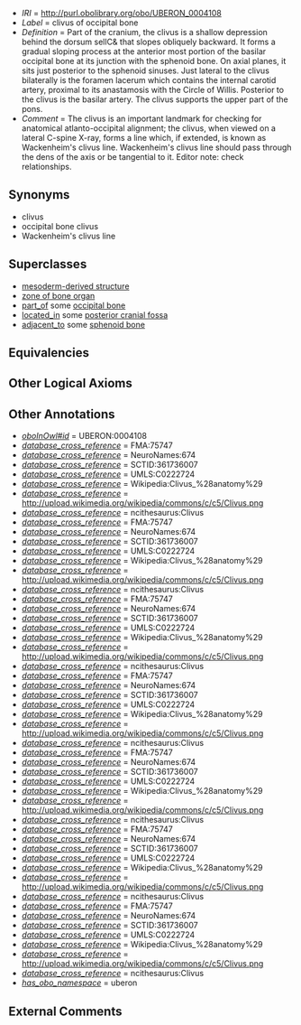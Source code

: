  * *IRI* = http://purl.obolibrary.org/obo/UBERON_0004108
 * *Label* = clivus of occipital bone
 * *Definition* = Part of the cranium, the clivus is a shallow depression behind the dorsum sellC& that slopes obliquely backward. It forms a gradual sloping process at the anterior most portion of the basilar occipital bone at its junction with the sphenoid bone. On axial planes, it sits just posterior to the sphenoid sinuses. Just lateral to the clivus bilaterally is the foramen lacerum which contains the internal carotid artery, proximal to its anastamosis with the Circle of Willis. Posterior to the clivus is the basilar artery. The clivus supports the upper part of the pons.
 * *Comment* = The clivus is an important landmark for checking for anatomical atlanto-occipital alignment; the clivus, when viewed on a lateral C-spine X-ray, forms a line which, if extended, is known as Wackenheim's clivus line. Wackenheim's clivus line should pass through the dens of the axis or be tangential to it. Editor note: check relationships.

## Synonyms

 * clivus
 * occipital bone clivus
 * Wackenheim's clivus line

## Superclasses

 * [mesoderm-derived structure](../../UBERON/20/UBERON_0004120.md)
 * [zone of bone organ](../../UBERON/13/UBERON_0005913.md)
 * [part_of](../../BFO/50/BFO_0000050.md) some [occipital bone](../../UBERON/76/UBERON_0001676.md)
 * [located_in](../../RO/25/RO_0001025.md) some [posterior cranial fossa](../../UBERON/88/UBERON_0008788.md)
 * [adjacent_to](../../RO/20/RO_0002220.md) some [sphenoid bone](../../UBERON/77/UBERON_0001677.md)

## Equivalencies


## Other Logical Axioms


## Other Annotations

 * *[oboInOwl#id](../../id/oboInOwl#id.md)* = UBERON:0004108
 * *[database_cross_reference](../../ef/oboInOwl#hasDbXref.md)* = FMA:75747
 * *[database_cross_reference](../../ef/oboInOwl#hasDbXref.md)* = NeuroNames:674
 * *[database_cross_reference](../../ef/oboInOwl#hasDbXref.md)* = SCTID:361736007
 * *[database_cross_reference](../../ef/oboInOwl#hasDbXref.md)* = UMLS:C0222724
 * *[database_cross_reference](../../ef/oboInOwl#hasDbXref.md)* = Wikipedia:Clivus_%28anatomy%29
 * *[database_cross_reference](../../ef/oboInOwl#hasDbXref.md)* = http://upload.wikimedia.org/wikipedia/commons/c/c5/Clivus.png
 * *[database_cross_reference](../../ef/oboInOwl#hasDbXref.md)* = ncithesaurus:Clivus
 * *[database_cross_reference](../../ef/oboInOwl#hasDbXref.md)* = FMA:75747
 * *[database_cross_reference](../../ef/oboInOwl#hasDbXref.md)* = NeuroNames:674
 * *[database_cross_reference](../../ef/oboInOwl#hasDbXref.md)* = SCTID:361736007
 * *[database_cross_reference](../../ef/oboInOwl#hasDbXref.md)* = UMLS:C0222724
 * *[database_cross_reference](../../ef/oboInOwl#hasDbXref.md)* = Wikipedia:Clivus_%28anatomy%29
 * *[database_cross_reference](../../ef/oboInOwl#hasDbXref.md)* = http://upload.wikimedia.org/wikipedia/commons/c/c5/Clivus.png
 * *[database_cross_reference](../../ef/oboInOwl#hasDbXref.md)* = ncithesaurus:Clivus
 * *[database_cross_reference](../../ef/oboInOwl#hasDbXref.md)* = FMA:75747
 * *[database_cross_reference](../../ef/oboInOwl#hasDbXref.md)* = NeuroNames:674
 * *[database_cross_reference](../../ef/oboInOwl#hasDbXref.md)* = SCTID:361736007
 * *[database_cross_reference](../../ef/oboInOwl#hasDbXref.md)* = UMLS:C0222724
 * *[database_cross_reference](../../ef/oboInOwl#hasDbXref.md)* = Wikipedia:Clivus_%28anatomy%29
 * *[database_cross_reference](../../ef/oboInOwl#hasDbXref.md)* = http://upload.wikimedia.org/wikipedia/commons/c/c5/Clivus.png
 * *[database_cross_reference](../../ef/oboInOwl#hasDbXref.md)* = ncithesaurus:Clivus
 * *[database_cross_reference](../../ef/oboInOwl#hasDbXref.md)* = FMA:75747
 * *[database_cross_reference](../../ef/oboInOwl#hasDbXref.md)* = NeuroNames:674
 * *[database_cross_reference](../../ef/oboInOwl#hasDbXref.md)* = SCTID:361736007
 * *[database_cross_reference](../../ef/oboInOwl#hasDbXref.md)* = UMLS:C0222724
 * *[database_cross_reference](../../ef/oboInOwl#hasDbXref.md)* = Wikipedia:Clivus_%28anatomy%29
 * *[database_cross_reference](../../ef/oboInOwl#hasDbXref.md)* = http://upload.wikimedia.org/wikipedia/commons/c/c5/Clivus.png
 * *[database_cross_reference](../../ef/oboInOwl#hasDbXref.md)* = ncithesaurus:Clivus
 * *[database_cross_reference](../../ef/oboInOwl#hasDbXref.md)* = FMA:75747
 * *[database_cross_reference](../../ef/oboInOwl#hasDbXref.md)* = NeuroNames:674
 * *[database_cross_reference](../../ef/oboInOwl#hasDbXref.md)* = SCTID:361736007
 * *[database_cross_reference](../../ef/oboInOwl#hasDbXref.md)* = UMLS:C0222724
 * *[database_cross_reference](../../ef/oboInOwl#hasDbXref.md)* = Wikipedia:Clivus_%28anatomy%29
 * *[database_cross_reference](../../ef/oboInOwl#hasDbXref.md)* = http://upload.wikimedia.org/wikipedia/commons/c/c5/Clivus.png
 * *[database_cross_reference](../../ef/oboInOwl#hasDbXref.md)* = ncithesaurus:Clivus
 * *[database_cross_reference](../../ef/oboInOwl#hasDbXref.md)* = FMA:75747
 * *[database_cross_reference](../../ef/oboInOwl#hasDbXref.md)* = NeuroNames:674
 * *[database_cross_reference](../../ef/oboInOwl#hasDbXref.md)* = SCTID:361736007
 * *[database_cross_reference](../../ef/oboInOwl#hasDbXref.md)* = UMLS:C0222724
 * *[database_cross_reference](../../ef/oboInOwl#hasDbXref.md)* = Wikipedia:Clivus_%28anatomy%29
 * *[database_cross_reference](../../ef/oboInOwl#hasDbXref.md)* = http://upload.wikimedia.org/wikipedia/commons/c/c5/Clivus.png
 * *[database_cross_reference](../../ef/oboInOwl#hasDbXref.md)* = ncithesaurus:Clivus
 * *[database_cross_reference](../../ef/oboInOwl#hasDbXref.md)* = FMA:75747
 * *[database_cross_reference](../../ef/oboInOwl#hasDbXref.md)* = NeuroNames:674
 * *[database_cross_reference](../../ef/oboInOwl#hasDbXref.md)* = SCTID:361736007
 * *[database_cross_reference](../../ef/oboInOwl#hasDbXref.md)* = UMLS:C0222724
 * *[database_cross_reference](../../ef/oboInOwl#hasDbXref.md)* = Wikipedia:Clivus_%28anatomy%29
 * *[database_cross_reference](../../ef/oboInOwl#hasDbXref.md)* = http://upload.wikimedia.org/wikipedia/commons/c/c5/Clivus.png
 * *[database_cross_reference](../../ef/oboInOwl#hasDbXref.md)* = ncithesaurus:Clivus
 * *[has_obo_namespace](../../ce/oboInOwl#hasOBONamespace.md)* = uberon

## External Comments

